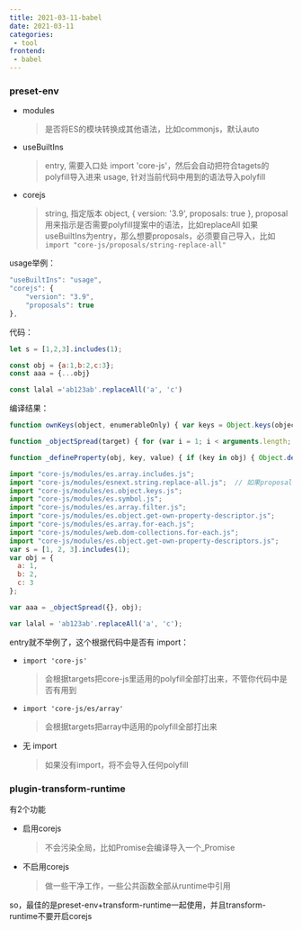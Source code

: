 ```yaml
---
title: 2021-03-11-babel
date: 2021-03-11
categories:
 - tool
frontend:
 - babel
---
```


### preset-env

- modules
    > 是否将ES的模块转换成其他语法，比如commonjs，默认auto
- useBuiltIns
    > entry, 需要入口处 import 'core-js'，然后会自动把符合tagets的polyfill导入进来
    > usage, 针对当前代码中用到的语法导入polyfill
- corejs
    > string, 指定版本
    > object, { version: '3.9', proposals: true }, proposal用来指示是否需要polyfill提案中的语法，比如replaceAll
    > 如果useBuiltIns为entry，那么想要proposals，必须要自己导入，比如``import "core-js/proposals/string-replace-all"``

usage举例：
``` js
"useBuiltIns": "usage",
"corejs": {
    "version": "3.9",
    "proposals": true
},
```
代码：
```js
let s = [1,2,3].includes(1);

const obj = {a:1,b:2,c:3};
const aaa = {...obj}

const lalal ='ab123ab'.replaceAll('a', 'c')
```
编译结果：
```js
function ownKeys(object, enumerableOnly) { var keys = Object.keys(object); if (Object.getOwnPropertySymbols) { var symbols = Object.getOwnPropertySymbols(object); if (enumerableOnly) symbols = symbols.filter(function (sym) { return Object.getOwnPropertyDescriptor(object, sym).enumerable; }); keys.push.apply(keys, symbols); } return keys; }

function _objectSpread(target) { for (var i = 1; i < arguments.length; i++) { var source = arguments[i] != null ? arguments[i] : {}; if (i % 2) { ownKeys(Object(source), true).forEach(function (key) { _defineProperty(target, key, source[key]); }); } else if (Object.getOwnPropertyDescriptors) { Object.defineProperties(target, Object.getOwnPropertyDescriptors(source)); } else { ownKeys(Object(source)).forEach(function (key) { Object.defineProperty(target, key, Object.getOwnPropertyDescriptor(source, key)); }); } } return target; }

function _defineProperty(obj, key, value) { if (key in obj) { Object.defineProperty(obj, key, { value: value, enumerable: true, configurable: true, writable: true }); } else { obj[key] = value; } return obj; }

import "core-js/modules/es.array.includes.js";
import "core-js/modules/esnext.string.replace-all.js";  // 如果proposals为false，将不会有这一行
import "core-js/modules/es.object.keys.js";
import "core-js/modules/es.symbol.js";
import "core-js/modules/es.array.filter.js";
import "core-js/modules/es.object.get-own-property-descriptor.js";
import "core-js/modules/es.array.for-each.js";
import "core-js/modules/web.dom-collections.for-each.js";
import "core-js/modules/es.object.get-own-property-descriptors.js";
var s = [1, 2, 3].includes(1);
var obj = {
  a: 1,
  b: 2,
  c: 3
};

var aaa = _objectSpread({}, obj);

var lalal = 'ab123ab'.replaceAll('a', 'c');
```

entry就不举例了，这个根据代码中是否有 import：
- ``import 'core-js'``
    > 会根据targets把core-js里适用的polyfill全部打出来，不管你代码中是否有用到
- ``import 'core-js/es/array'``
    > 会根据targets把array中适用的polyfill全部打出来
- 无 import
    > 如果没有import，将不会导入任何polyfill

### plugin-transform-runtime

有2个功能
- 启用corejs
    > 不会污染全局，比如Promise会编译导入一个_Promise
- 不启用corejs
    > 做一些干净工作，一些公共函数全部从runtime中引用

so，最佳的是preset-env+transform-runtime一起使用，并且transform-runtime不要开启corejs
